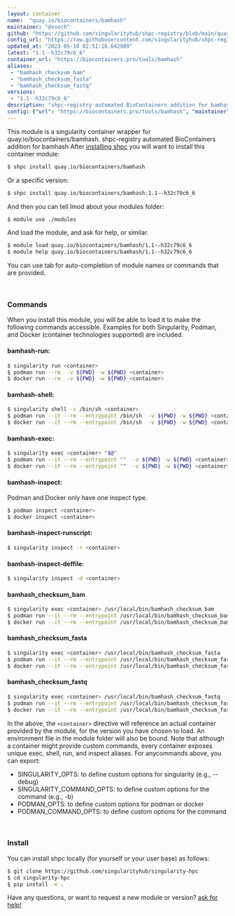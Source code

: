 ```yaml
---
layout: container
name:  "quay.io/biocontainers/bamhash"
maintainer: "@vsoch"
github: "https://github.com/singularityhub/shpc-registry/blob/main/quay.io/biocontainers/bamhash/container.yaml"
config_url: "https://raw.githubusercontent.com/singularityhub/shpc-registry/main/quay.io/biocontainers/bamhash/container.yaml"
updated_at: "2023-05-10 02:51:16.642989"
latest: "1.1--h32c79c6_6"
container_url: "https://biocontainers.pro/tools/bamhash"
aliases:
 - "bamhash_checksum_bam"
 - "bamhash_checksum_fasta"
 - "bamhash_checksum_fastq"
versions:
 - "1.1--h32c79c6_6"
description: "shpc-registry automated BioContainers addition for bamhash"
config: {"url": "https://biocontainers.pro/tools/bamhash", "maintainer": "@vsoch", "description": "shpc-registry automated BioContainers addition for bamhash", "latest": {"1.1--h32c79c6_6": "sha256:d0b26d96a0026731feaa4351ebd5e4791f0aebe5836141d8702307f895627ae9"}, "tags": {"1.1--h32c79c6_6": "sha256:d0b26d96a0026731feaa4351ebd5e4791f0aebe5836141d8702307f895627ae9"}, "docker": "quay.io/biocontainers/bamhash", "aliases": {"bamhash_checksum_bam": "/usr/local/bin/bamhash_checksum_bam", "bamhash_checksum_fasta": "/usr/local/bin/bamhash_checksum_fasta", "bamhash_checksum_fastq": "/usr/local/bin/bamhash_checksum_fastq"}}
---
```


This module is a singularity container wrapper for quay.io/biocontainers/bamhash.
shpc-registry automated BioContainers addition for bamhash
After [installing shpc](#install) you will want to install this container module:


```bash
$ shpc install quay.io/biocontainers/bamhash
```

Or a specific version:

```bash
$ shpc install quay.io/biocontainers/bamhash:1.1--h32c79c6_6
```

And then you can tell lmod about your modules folder:

```bash
$ module use ./modules
```

And load the module, and ask for help, or similar.

```bash
$ module load quay.io/biocontainers/bamhash/1.1--h32c79c6_6
$ module help quay.io/biocontainers/bamhash/1.1--h32c79c6_6
```

You can use tab for auto-completion of module names or commands that are provided.

<br>

### Commands

When you install this module, you will be able to load it to make the following commands accessible.
Examples for both Singularity, Podman, and Docker (container technologies supported) are included.

#### bamhash-run:

```bash
$ singularity run <container>
$ podman run --rm  -v ${PWD} -w ${PWD} <container>
$ docker run --rm  -v ${PWD} -w ${PWD} <container>
```

#### bamhash-shell:

```bash
$ singularity shell -s /bin/sh <container>
$ podman run --it --rm --entrypoint /bin/sh  -v ${PWD} -w ${PWD} <container>
$ docker run --it --rm --entrypoint /bin/sh  -v ${PWD} -w ${PWD} <container>
```

#### bamhash-exec:

```bash
$ singularity exec <container> "$@"
$ podman run --it --rm --entrypoint ""  -v ${PWD} -w ${PWD} <container> "$@"
$ docker run --it --rm --entrypoint ""  -v ${PWD} -w ${PWD} <container> "$@"
```

#### bamhash-inspect:

Podman and Docker only have one inspect type.

```bash
$ podman inspect <container>
$ docker inspect <container>
```

#### bamhash-inspect-runscript:

```bash
$ singularity inspect -r <container>
```

#### bamhash-inspect-deffile:

```bash
$ singularity inspect -d <container>
```


#### bamhash_checksum_bam

```bash
$ singularity exec <container> /usr/local/bin/bamhash_checksum_bam
$ podman run --it --rm --entrypoint /usr/local/bin/bamhash_checksum_bam   -v ${PWD} -w ${PWD} <container> -c " $@"
$ docker run --it --rm --entrypoint /usr/local/bin/bamhash_checksum_bam   -v ${PWD} -w ${PWD} <container> -c " $@"
```


#### bamhash_checksum_fasta

```bash
$ singularity exec <container> /usr/local/bin/bamhash_checksum_fasta
$ podman run --it --rm --entrypoint /usr/local/bin/bamhash_checksum_fasta   -v ${PWD} -w ${PWD} <container> -c " $@"
$ docker run --it --rm --entrypoint /usr/local/bin/bamhash_checksum_fasta   -v ${PWD} -w ${PWD} <container> -c " $@"
```


#### bamhash_checksum_fastq

```bash
$ singularity exec <container> /usr/local/bin/bamhash_checksum_fastq
$ podman run --it --rm --entrypoint /usr/local/bin/bamhash_checksum_fastq   -v ${PWD} -w ${PWD} <container> -c " $@"
$ docker run --it --rm --entrypoint /usr/local/bin/bamhash_checksum_fastq   -v ${PWD} -w ${PWD} <container> -c " $@"
```



In the above, the `<container>` directive will reference an actual container provided
by the module, for the version you have chosen to load. An environment file in the
module folder will also be bound. Note that although a container
might provide custom commands, every container exposes unique exec, shell, run, and
inspect aliases. For anycommands above, you can export:

 - SINGULARITY_OPTS: to define custom options for singularity (e.g., --debug)
 - SINGULARITY_COMMAND_OPTS: to define custom options for the command (e.g., -b)
 - PODMAN_OPTS: to define custom options for podman or docker
 - PODMAN_COMMAND_OPTS: to define custom options for the command

<br>

### Install

You can install shpc locally (for yourself or your user base) as follows:

```bash
$ git clone https://github.com/singularityhub/singularity-hpc
$ cd singularity-hpc
$ pip install -e .
```

Have any questions, or want to request a new module or version? [ask for help!](https://github.com/singularityhub/singularity-hpc/issues)